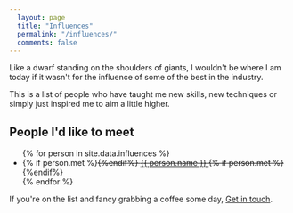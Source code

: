 ```yaml
---
  layout: page
  title: "Influences"
  permalink: "/influences/"
  comments: false
---
```


Like a dwarf standing on the shoulders of giants, I wouldn't be where I am today if it wasn't for the influence of some of the best in the industry.

This is a list of people who have taught me new skills, new techniques or simply just inspired me to aim a little higher.

## People I'd like to meet

<ul class="influences">
{% for person in site.data.influences %}
  <li>
    {% if person.met %}<strike>{%endif%}
    <a href="https://twitter.com/{{ person.twitter }}" target="_blank">
      {{ person.name }}
    </a>
    {% if person.met %}</strike>{%endif%}
  </li>
{% endfor %}
</ul>

If you're on the list and fancy grabbing a coffee some day, [Get in touch](/contact/).
